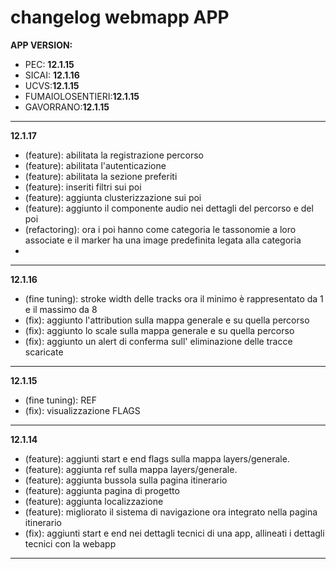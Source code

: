 # changelog webmapp APP

**APP VERSION:**

- PEC: **12.1.15**
- SICAI: **12.1.16**
- UCVS:**12.1.15**
- FUMAIOLOSENTIERI:**12.1.15**
- GAVORRANO:**12.1.15**

---

**12.1.17**

- (feature): abilitata la registrazione percorso
- (feature): abilitata l'autenticazione
- (feature): abilitata la sezione preferiti
- (feature): inseriti filtri sui poi
- (feature): aggiunta clusterizzazione sui poi
- (feature): aggiunto il componente audio nei dettagli del percorso e del poi
- (refactoring): ora i poi hanno come categoria le tassonomie a loro associate e il marker ha una image predefinita legata alla categoria
-

---

**12.1.16**

- (fine tuning): stroke width delle tracks ora il minimo è rappresentato da 1 e il massimo da 8
- (fix): aggiunto l'attribution sulla mappa generale e su quella percorso
- (fix): aggiunto lo scale sulla mappa generale e su quella percorso
- (fix): aggiunto un alert di conferma sull' eliminazione delle tracce scaricate

---

**12.1.15**

- (fine tuning): REF
- (fix): visualizzazione FLAGS

---

**12.1.14**

- (feature): aggiunti start e end flags sulla mappa layers/generale.
- (feature): aggiunta ref sulla mappa layers/generale.
- (feature): aggiunta bussola sulla pagina itinerario
- (feature): aggiunta pagina di progetto
- (feature): aggiunta localizzazione
- (feature): migliorato il sistema di navigazione ora integrato nella pagina itinerario
- (fix): aggiunti start e end nei dettagli tecnici di una app, allineati i dettagli tecnici con la webapp

---
